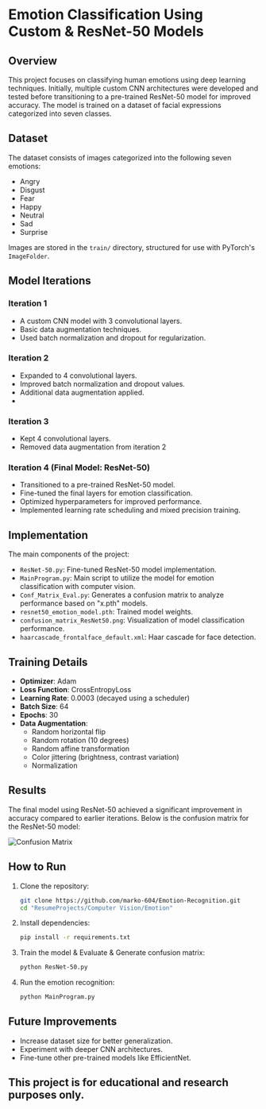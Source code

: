 # Emotion Classification Using Custom & ResNet-50 Models

## Overview
This project focuses on classifying human emotions using deep learning techniques. Initially, multiple custom CNN architectures were developed and tested before transitioning to a pre-trained ResNet-50 model for improved accuracy. The model is trained on a dataset of facial expressions categorized into seven classes.

## Dataset
The dataset consists of images categorized into the following seven emotions:
- Angry
- Disgust
- Fear
- Happy
- Neutral
- Sad
- Surprise

Images are stored in the `train/` directory, structured for use with PyTorch's `ImageFolder`.

## Model Iterations
### Iteration 1
- A custom CNN model with 3 convolutional layers.
- Basic data augmentation techniques.
- Used batch normalization and dropout for regularization.

### Iteration 2
- Expanded to 4 convolutional layers.
- Improved batch normalization and dropout values.
- Additional data augmentation applied.
- 
### Iteration 3
- Kept 4 convolutional layers.
- Removed data augmentation from iteration 2

### Iteration 4 (Final Model: ResNet-50)
- Transitioned to a pre-trained ResNet-50 model.
- Fine-tuned the final layers for emotion classification.
- Optimized hyperparameters for improved performance.
- Implemented learning rate scheduling and mixed precision training.

## Implementation
The main components of the project:
- `ResNet-50.py`: Fine-tuned ResNet-50 model implementation.
- `MainProgram.py`: Main script to utilize the model for emotion classification with computer vision.
- `Conf_Matrix_Eval.py`: Generates a confusion matrix to analyze performance based on "x.pth" models.
- `resnet50_emotion_model.pth`: Trained model weights.
- `confusion_matrix_ResNet50.png`: Visualization of model classification performance.
- `haarcascade_frontalface_default.xml`: Haar cascade for face detection.

## Training Details
- **Optimizer**: Adam
- **Loss Function**: CrossEntropyLoss
- **Learning Rate**: 0.0003 (decayed using a scheduler)
- **Batch Size**: 64
- **Epochs**: 30
- **Data Augmentation**:
  - Random horizontal flip
  - Random rotation (10 degrees)
  - Random affine transformation
  - Color jittering (brightness, contrast variation)
  - Normalization

## Results
The final model using ResNet-50 achieved a significant improvement in accuracy compared to earlier iterations. Below is the confusion matrix for the ResNet-50 model:

![Confusion Matrix](confusion_matrix_ResNet50.png)

## How to Run
1. Clone the repository:
   ```sh
   git clone https://github.com/marko-604/Emotion-Recognition.git
   cd "ResumeProjects/Computer Vision/Emotion"
   ```
2. Install dependencies:
   ```sh
   pip install -r requirements.txt
   ```
3. Train the model & Evaluate & Generate confusion matrix:
   ```sh
   python ResNet-50.py
   ```
4. Run the emotion recognition:
   ```sh
   python MainProgram.py
   ```

## Future Improvements
- Increase dataset size for better generalization.
- Experiment with deeper CNN architectures.
- Fine-tune other pre-trained models like EfficientNet.

## This project is for educational and research purposes only.


